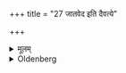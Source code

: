 +++
title = "27 जातवेद इति दैवत्ये"

+++

<details><summary>मूलम्</summary>

जातवेद इति दैवत्ये २७
</details>

<details><summary>Oldenberg</summary>

26. At one to the gods with (the verse), 'Gātavedas!' (l.l. 17.)
</details>

